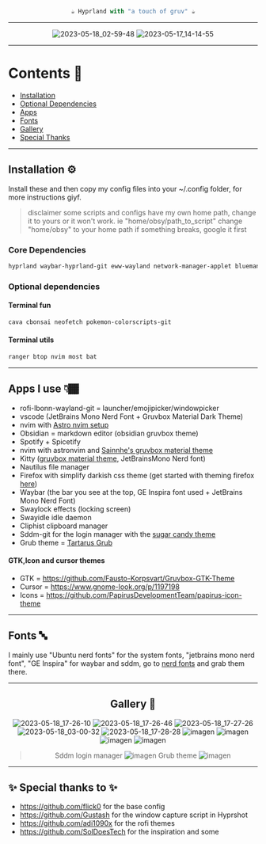 <div align="justify">
<div align="center">

```ocaml
☕ Hyprland with "a touch of gruv" ☕
```
  -----------
![2023-05-18_02-59-48](https://github.com/0bCdian/Hyprland_dotfiles/assets/101421807/7ec3cd7b-633d-46c2-aafb-95ddf4e1cec0)
![2023-05-17_14-14-55](https://github.com/0bCdian/Hyprland_dotfiles/assets/101421807/eb55c8a4-9104-40d9-a2d0-c4eb3402e91c)
  
----------
</div>
</div>


# Contents 📖
- [Installation](#Installation)
- [Optional Dependencies](#Optional-dependencies)
- [Apps](#Apps-I-use)
- [Fonts](#Fonts)
- [Gallery](#Gallery)
- [Special Thanks]()

 -----------
## Installation ⚙️
Install these and then copy my config files into your ~/.config folder, for more instructions giyf.
> disclaimer some scripts and configs have my own home path, change it to yours or it won't work. ie "home/obsy/path_to_script" change "home/obsy" to your home path
> if something breaks, google it first 
### Core Dependencies

```bash
hyprland waybar-hyprland-git eww-wayland network-manager-applet blueman python rustup kitty fish rofi-emoji rofi-lbonn-wayland-git xdg-desktop-portal-hyprland swayidle swaylock-effects grim slurp dunst wl-clipboard cliphist swww 
```
### Optional dependencies
#### Terminal fun
```Bash
cava cbonsai neofetch pokemon-colorscripts-git
```
#### Terminal utils 
```Bash
ranger btop nvim most bat
```

---------------------------
 
## Apps I use 👇🏾
- rofi-lbonn-wayland-git = launcher/emojipicker/windowpicker
- vscode (JetBrains Mono Nerd Font + Gruvbox Material Dark Theme)
- nvim with [Astro nvim setup](https://astronvim.com/)
- Obsidian = markdown editor (obsidian gruvbox theme)
- Spotify + Spicetify 
- nvim with astronvim and [Sainnhe's gruvbox material theme](https://github.com/sainnhe/gruvbox-material)
- Kitty ([gruvbox material theme](https://github.com/wdomitrz), JetBrainsMono Nerd font)
- Nautilus file manager
- Firefox with simplify darkish css theme (get started with theming firefox [here](https://www.reddit.com/r/FirefoxCSS/wiki/index/tutorials/))
- Waybar (the bar you see at the top, GE Inspira font used + JetBrains Mono Nerd Font)
- Swaylock effects (locking screen)
- Swayidle idle daemon
- Cliphist clipboard manager
- Sddm-git for the login manager with the [sugar candy theme](https://github.com/Kangie/sddm-sugar-candy)
- Grub theme = [Tartarus Grub](https://github.com/AllJavi/tartarus-grub)
#### GTK,Icon and cursor themes 
- GTK = https://github.com/Fausto-Korpsvart/Gruvbox-GTK-Theme
- Cursor = https://www.gnome-look.org/p/1197198
- Icons = https://github.com/PapirusDevelopmentTeam/papirus-icon-theme


------------

## Fonts 🔤

I mainly use "Ubuntu nerd fonts" for the system fonts, "jetbrains mono nerd font", "GE Inspira" for waybar and sddm, go to [nerd fonts](https://www.nerdfonts.com/) and grab them there.

-------------

<div align="justify">
<div align="center">
  
  
## Gallery 📸
![2023-05-18_17-26-10](https://github.com/0bCdian/Hyprland_dotfiles/assets/101421807/9a23f151-3394-4266-b2f0-aa81dead2dc1)
![2023-05-18_17-26-46](https://github.com/0bCdian/Hyprland_dotfiles/assets/101421807/34ac0d8a-0e6c-448a-b00e-dbfd1d49d6e2)
![2023-05-18_17-27-26](https://github.com/0bCdian/Hyprland_dotfiles/assets/101421807/9aafa6ff-a4a7-488e-b133-0a599e58ec55)
![2023-05-18_03-00-32](https://github.com/0bCdian/Hyprland_dotfiles/assets/101421807/51b59230-4284-4ba6-9d2b-bc8c13436bd6)
![2023-05-18_17-28-28](https://github.com/0bCdian/Hyprland_dotfiles/assets/101421807/8bb27036-812c-4592-b5a3-2fdd70de8ae1)
![imagen](https://github.com/0bCdian/Hyprland_dotfiles/assets/101421807/d4d72588-6464-4f04-a3cc-18cb71dca560)
![imagen](https://github.com/0bCdian/Hyprland_dotfiles/assets/101421807/b066d93b-1f15-44b7-be18-4db881198a1f)
![imagen](https://github.com/0bCdian/Hyprland_dotfiles/assets/101421807/40f2ea4e-dc07-4200-936a-f977d0189eed)
![imagen](https://github.com/0bCdian/Hyprland_dotfiles/assets/101421807/b8050e55-92cc-4308-adea-1844938a70d3)
 > Sddm login manager
![imagen](https://github.com/0bCdian/Hyprland_dotfiles/assets/101421807/bf1e6ef2-a6a4-4344-a038-6608ac7af8a7)
 > Grub theme 
 ![imagen](https://github.com/0bCdian/Hyprland_dotfiles/assets/101421807/3d7fd794-98bf-4872-9119-4ef7300347f9)
 

</div>
</div>


------------------------
## ✨ Special thanks to ✨
- https://github.com/flick0 for the base config
- https://github.com/Gustash for the window capture script in Hyprshot
- https://github.com/adi1090x for the rofi themes
- https://github.com/SolDoesTech for the inspiration and some 
